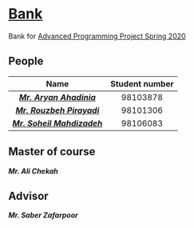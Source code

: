 # [Bank](https://github.com/AryanAhadinia/Bank/tree/master)
Bank for [Advanced Programming Project Spring 2020](https://github.com/AdvProg2020/Project_team-34)

## People
| Name | Student number |
| :-: | :-: | 
| _***[Mr. Aryan Ahadinia](https://github.com/AryanAhadinia)***_ |  98103878 |
| _***[Mr. Rouzbeh Pirayadi](https://github.com/rpirayadi)***_ | 98101306 | 
| _***[Mr. Soheil Mahdizadeh](https://github.com/s0heil20)***_ | 98106083 |

## Master of course
**_Mr. Ali Chekah_**

## Advisor
**_Mr. Saber Zafarpoor_**
